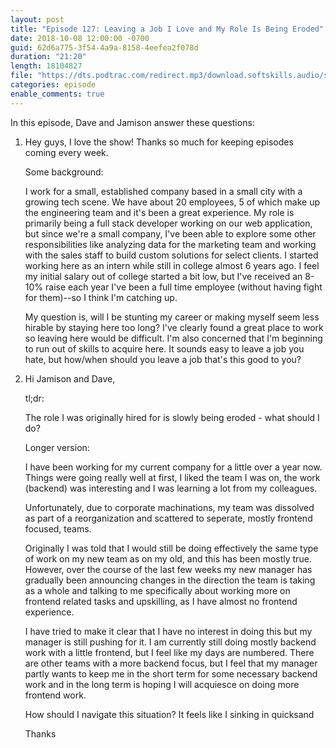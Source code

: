 ```yaml
---
layout: post
title: "Episode 127: Leaving a Job I Love and My Role Is Being Eroded"
date: 2018-10-08 12:00:00 -0700
guid: 62d6a775-3f54-4a9a-8158-4eefea2f078d
duration: "21:20"
length: 18104827
file: "https://dts.podtrac.com/redirect.mp3/download.softskills.audio/sse-127.mp3"
categories: episode
enable_comments: true
---
```


In this episode, Dave and Jamison answer these questions:

1. Hey guys, I love the show! Thanks so much for keeping episodes coming every week.
   
   Some background:
   
   I work for a small, established company based in a small city with a growing tech scene. We have about 20 employees, 5 of which make up the engineering team and it's been a great experience. My role is primarily being a full stack developer working on our web application, but since we're a small company, I've been able to explore some other responsibilities like analyzing data for the marketing team and working with the sales staff to build custom solutions for select clients. I started working here as an intern while still in college almost 6 years ago. I feel my initial salary out of college started a bit low, but I've received an 8-10% raise each year I've been a full time employee (without having fight for them)--so I think I'm catching up.
   
   My question is, will I be stunting my career or making myself seem less hirable by staying here too long? I've clearly found a great place to work so leaving here would be difficult. I'm also concerned that I'm beginning to run out of skills to acquire here. It sounds easy to leave a job you hate, but how/when should you leave a job that's this good to you? 


2. Hi Jamison and Dave,
   
   tl;dr:
   
   The role I was originally hired for is slowly being eroded - what should I do?
   
   Longer version:
   
   I have been working for my current company for a little over a year now.
   Things were going really well at first, I liked the team I was on, the work
   (backend) was interesting and I was learning a lot from my colleagues.
   
   Unfortunately, due to corporate machinations, my team was dissolved as part
   of a reorganization and scattered to seperate, mostly frontend focused, teams.
   
   Originally I was told that I would still be doing effectively the same type
   of work on my new team as on my old, and this has been mostly true. However,
   over the course of the last few weeks my new manager has gradually been
   announcing changes in the direction the team is taking as a whole and talking
   to me specifically about working more on frontend related tasks and upskilling,
   as I have almost no frontend experience.
   
   I have tried to make it clear that I have no interest in doing this but my
   manager is still pushing for it. I am currently still doing mostly backend
   work with a little frontend, but I feel like my days are numbered.
   There are other teams with a more backend focus, but I feel that my manager
   partly wants to keep me in the short term for some necessary backend work and
   in the long term is hoping I will acquiesce on doing more frontend work.
   
   How should I navigate this situation? It feels like I sinking in quicksand
   
   Thanks
